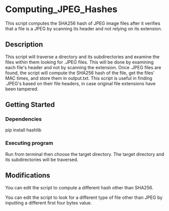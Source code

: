 # Computing_JPEG_Hashes 

This script computes the SHA256 hash of JPEG image files after it verifies that a file is a JPEG by scanning its header and not relying on its extension. 

## Description

This script will traverse a directory and its subdirectories and examine the files within them looking for .JPEG files. This will be done by examining each file's header and not by scanning the extension. Once .JPEG files are found, the script will compute the SHA256 hash of the file, get the files' MAC times, and store them in output.txt. This script is useful in finding .JPEG's based on their file headers, in case original file extensions have been tampered.

## Getting Started

### Dependencies

pip install hashlib

### Executing program

Run from terminal then choose the target directory. The target directory and its subdirectories will be traversed. 

## Modifications 
You can edit the script to compute a different hash other than SHA256. 

You can edit the script to look for a different type of file other than JPEG by inputting a different first four bytes value. 